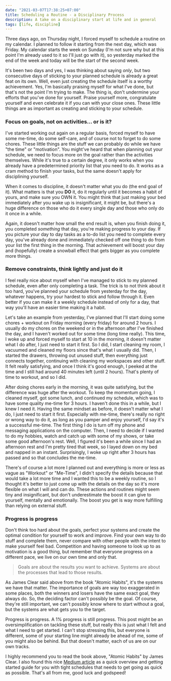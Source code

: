 ```yaml
---
date: "2021-03-07T17:38:25+07:00"
title: Scheduling a Routine - a Disciplinary Process
description: A take on a disciplinary start at life and in general
tags: [life, discipline]
---
```


Three days ago, on Thursday night, I forced myself to schedule a routine on my calendar. I planned to follow it starting from the next day, which was Friday. My calendar starts the week on Sunday (I'm not sure why but at this point I'm already used to it so I'll just go with it), so yesterday marked the end of the week and today will be the start of the second week.

It's been two days and yes, I was thinking about saying *only*, but two consecutive days of sticking to your planned schedule is already a great feat on its own. Well, even just creating the schedule itself is a worthy achievement. Yes, I'm basically praising myself for what I've done, but that's not the point I'm trying to make. The thing is, don't undermine your efforts that you've done for yourself. Praise yourself more, congratulate yourself and even celebrate it if you can with your close ones. These little things are as important as creating and sticking to your schedule.

### Focus on goals, not on activities... or is it?

I've started working out again on a regular basis, forced myself to have some me-time, do some self-care, and of course not to forget to do some chores. These little things are the stuff we can probably do while we have "the time" or "motivation". You might've heard that when planning out your schedule, we need to focus more on the goal rather than the activities themselves. While it's true to a certain degree, it only works when you already have a predetermined priority list that you need to do. It works as a cram method to finish your tasks, but the same doesn't apply for disciplining yourself.

When it comes to discipline, it doesn't matter what you do (the end goal of it). What matters is that you **DO** it, do it regularly until it becomes a habit of yours, and make sure you OWN it. You might think that just making your bed immediately after you wake up is insignificant, it might be, but there's a huge difference on those who do it every single day and those who only do it once in a while.

Again, it doesn't matter how small the end result is, when you finish doing it, you completed *something* that day, you're making progress to your day. If you picture your day to day tasks as a to-do list you need to complete every day, you've already done and immediately checked off one thing to do from your list the first thing in the morning. That achievement will boost your day and (hopefully) create a snowball effect that gets bigger as you complete more things.

### Remove constraints, think lightly and just do it

I feel really nice about myself when I've managed to stick to my planned schedule, even after only completing a task. The trick is to not think about it too hard, you've planned your schedule from yesterday for the day, whatever happens, try your hardest to stick and follow through it. Even better if you can make it a weekly schedule instead of only for a day, that way you'll have an easier time making it a habit.

Let's take an example from yesterday, I've planned that I'll start doing some chores + workout on Friday morning (every friday) for around 2 hours. I usually do my chores on the weekend or in the afternoon after I've finished the day, and I haven't worked out for some time (long time really). This time, I woke up and forced myself to start at 10 in the morning, it doesn't matter what I do after, I just need to start it first. So I did, I start cleaning my room, I vacuumed and cleaned my floors since that's what I usually did. Then, I started the drawers, throwing out unused stuff, then everything just connects together, continuing with cleaning my workspaces and other stuff. It felt really satisfying, and once I think it's good enough, I peeked at the time and I still had around 40 minutes left (until 2 hours). That's plenty of time to workout, and so I did.

After doing chores early in the morning, it was quite satisfying, but the difference was huge after the workout. To keep the momentum going, I cleaned myself, got some lunch, and continued my schedule, which was to have some quality me-time for 3 hours. I haven't done this in a while, but I knew I need it. Having the same mindset as before, it doesn't matter what I do, I just need to start it first. Especially with me-time, there's really no right or wrong way to do it, as long as you pamper and enjoy yourself, I'd say it's a successful me-time. The first thing I do is turn off my phone and messaging applications on the computer. Then, I need to decide if I wanted to do my hobbies, watch and catch up with some of my shows, or take some good afternoon's rest. Well, I figured it's been a while since I had an afternoon rest and I'm pretty tired that week, so I layed down on my bed and napped in an instant. Surprisingly, I woke up right after 3 hours has passed and so that concludes the me-time.

There's of course a lot more I planned out and everything is more or less as vague as "Workout" or "Me-Time", I didn't specify the details because that would take a lot more time and I wanted this to be a weekly routine, so I thought it's better to just come up with the details on the day so it's more flexible on what I will and can do. These actions and routines might seem tiny and insignificant, but don't underestimate the boost it can give to yourself, mentally and emotionally. The boost you get is way more fulfilling than relying on external stuff.

### Progress is progress

Don't think too hard about the goals, perfect your systems and create the optimal condition for yourself to work and improve. Find your own way to do stuff and complete them, never compare with other people with the intent to make yourself feel bad. Competition and having someone to look up to as motivation is a good thing, but remember that everyone progress on a different pace, we live on our own time and only that.

> Goals are about the results you want to achieve. Systems are about the processes that lead to those results.

As James Clear said above from the book "Atomic Habits", it's the systems we have that matter. The importance of goals are way too exaggerated in some places, both the winners and losers have the same exact goal, they always do. So, the deciding factor can't possibly be the goal. Of course, they're still important, we can't possibly know where to start without a goal, but the systems are what gets you to the target.

Progress is progress. A 1% progress is still progress. This post might be an oversimplification on tackling these stuff, but really this is just what I felt and what I need to get started. I can't stop stressing this, but everyone is different, some of your starting line might already be ahead of me, some of you might also be behind. But that doesn't matter, each of us are on our own tracks.

I highly recommend you to read the book above, "Atomic Habits" by James Clear. I also found this nice [Medium article](https://medium.com/the-kickstarter/the-ultimate-guide-to-atomic-habits-7-easy-steps-9568394d370d) as a quick overview and getting started guide for you with tight schedules that needs to get going as quick as possible. That's all from me, good luck and godspeed!
